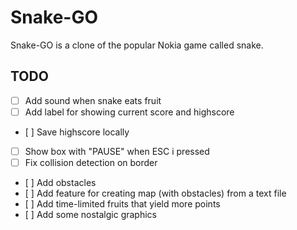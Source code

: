 # Snake-GO

Snake-GO is a clone of the popular Nokia game called snake.

## TODO

- [ ] Add sound when snake eats fruit
- [ ] Add label for showing current score and highscore
- [ ] Save highscore locally
- [ ] Show box with "PAUSE" when ESC i pressed
- [ ] Fix collision detection on border
- [ ] Add obstacles
- [ ] Add feature for creating map (with obstacles) from a text file
- [ ] Add time-limited fruits that yield more points
- [ ] Add some nostalgic graphics
